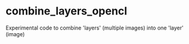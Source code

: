 # combine_layers_opencl
Experimental code to combine 'layers' (multiple images) into one 'layer' (image)
